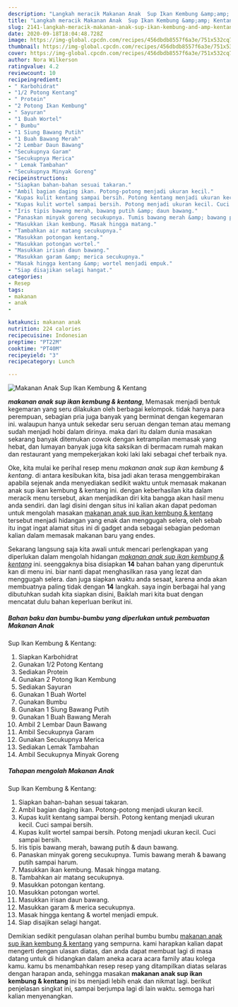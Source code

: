 ```yaml
---
description: "Langkah meracik Makanan Anak  Sup Ikan Kembung &amp;amp; Kentang Lezat"
title: "Langkah meracik Makanan Anak  Sup Ikan Kembung &amp;amp; Kentang Lezat"
slug: 2141-langkah-meracik-makanan-anak-sup-ikan-kembung-and-amp-kentang-lezat
date: 2020-09-18T18:04:48.728Z
image: https://img-global.cpcdn.com/recipes/456dbdb8557f6a3e/751x532cq70/makanan-anak-sup-ikan-kembung-kentang-foto-resep-utama.jpg
thumbnail: https://img-global.cpcdn.com/recipes/456dbdb8557f6a3e/751x532cq70/makanan-anak-sup-ikan-kembung-kentang-foto-resep-utama.jpg
cover: https://img-global.cpcdn.com/recipes/456dbdb8557f6a3e/751x532cq70/makanan-anak-sup-ikan-kembung-kentang-foto-resep-utama.jpg
author: Nora Wilkerson
ratingvalue: 4.2
reviewcount: 10
recipeingredient:
- " Karbohidrat"
- "1/2 Potong Kentang"
- " Protein"
- "2 Potong Ikan Kembung"
- " Sayuran"
- "1 Buah Wortel"
- " Bumbu"
- "1 Siung Bawang Putih"
- "1 Buah Bawang Merah"
- "2 Lembar Daun Bawang"
- "Secukupnya Garam"
- "Secukupnya Merica"
- " Lemak Tambahan"
- "Secukupnya Minyak Goreng"
recipeinstructions:
- "Siapkan bahan-bahan sesuai takaran."
- "Ambil bagian daging ikan. Potong-potong menjadi ukuran kecil."
- "Kupas kulit kentang sampai bersih. Potong kentang menjadi ukuran kecil. Cuci sampai bersih."
- "Kupas kulit wortel sampai bersih. Potong menjadi ukuran kecil. Cuci sampai bersih."
- "Iris tipis bawang merah, bawang putih &amp; daun bawang."
- "Panaskan minyak goreng secukupnya. Tumis bawang merah &amp; bawang putih sampai harum."
- "Masukkan ikan kembung. Masak hingga matang."
- "Tambahkan air matang secukupnya."
- "Masukkan potongan kentang."
- "Masukkan potongan wortel."
- "Masukkan irisan daun bawang."
- "Masukkan garam &amp; merica secukupnya."
- "Masak hingga kentang &amp; wortel menjadi empuk."
- "Siap disajikan selagi hangat."
categories:
- Resep
tags:
- makanan
- anak
- 

katakunci: makanan anak  
nutrition: 224 calories
recipecuisine: Indonesian
preptime: "PT22M"
cooktime: "PT40M"
recipeyield: "3"
recipecategory: Lunch

---
```



![Makanan Anak 
Sup Ikan Kembung &amp; Kentang](https://img-global.cpcdn.com/recipes/456dbdb8557f6a3e/751x532cq70/makanan-anak-sup-ikan-kembung-kentang-foto-resep-utama.jpg)

<b><i>makanan anak 
sup ikan kembung &amp; kentang</i></b>, Memasak menjadi bentuk kegemaran yang seru dilakukan oleh berbagai kelompok. tidak hanya para perempuan, sebagian pria juga banyak yang berminat dengan kegemaran ini. walaupun hanya untuk sekedar seru seruan dengan teman atau memang sudah menjadi hobi dalam dirinya. maka dari itu dalam dunia masakan sekarang banyak ditemukan cowok dengan ketrampilan memasak yang hebat, dan lumayan banyak juga kita saksikan di bermacam rumah makan dan restaurant yang mempekerjakan koki laki laki sebagai chef terbaik nya.



Oke, kita mulai ke perihal resep menu <i>makanan anak 
sup ikan kembung &amp; kentang</i>. di antara kesibukan kita, bisa jadi akan terasa menggembirakan apabila sejenak anda menyediakan sedikit waktu untuk memasak makanan anak 
sup ikan kembung &amp; kentang ini. dengan keberhasilan kita dalam meracik menu tersebut, akan menjadikan diri kita bangga akan hasil menu anda sendiri. dan lagi disini dengan situs ini kalian akan dapat pedoman untuk mengolah masakan <u>makanan anak 
sup ikan kembung &amp; kentang</u> tersebut menjadi hidangan yang enak dan menggugah selera, oleh sebab itu ingat ingat alamat situs ini di gadget anda sebagai sebagian pedoman kalian dalam memasak makanan baru yang endes.


Sekarang langsung saja kita awali untuk mencari perlengkapan yang diperlukan dalam mengolah hidangan <u><i>makanan anak 
sup ikan kembung &amp; kentang</i></u> ini. seenggaknya bisa disiapkan <b>14</b> bahan bahan yang diperuntuk kan di menu ini. biar nanti dapat menghasilkan rasa yang lezat dan menggugah selera. dan juga siapkan waktu anda sesaat, karena anda akan membuatnya paling tidak dengan <b>14</b> langkah. saya ingin berbagai hal yang dibutuhkan sudah kita siapkan disini, Baiklah mari kita buat dengan mencatat dulu bahan keperluan berikut ini.

<!--inarticleads1-->

##### Bahan baku dan bumbu-bumbu yang diperlukan untuk pembuatan Makanan Anak 
Sup Ikan Kembung &amp; Kentang:

1. Siapkan  Karbohidrat
1. Gunakan 1/2 Potong Kentang
1. Sediakan  Protein
1. Gunakan 2 Potong Ikan Kembung
1. Sediakan  Sayuran
1. Gunakan 1 Buah Wortel
1. Gunakan  Bumbu
1. Gunakan 1 Siung Bawang Putih
1. Gunakan 1 Buah Bawang Merah
1. Ambil 2 Lembar Daun Bawang
1. Ambil Secukupnya Garam
1. Gunakan Secukupnya Merica
1. Sediakan  Lemak Tambahan
1. Ambil Secukupnya Minyak Goreng




<!--inarticleads2-->

##### Tahapan mengolah Makanan Anak 
Sup Ikan Kembung &amp; Kentang:

1. Siapkan bahan-bahan sesuai takaran.
1. Ambil bagian daging ikan. Potong-potong menjadi ukuran kecil.
1. Kupas kulit kentang sampai bersih. Potong kentang menjadi ukuran kecil. Cuci sampai bersih.
1. Kupas kulit wortel sampai bersih. Potong menjadi ukuran kecil. Cuci sampai bersih.
1. Iris tipis bawang merah, bawang putih &amp; daun bawang.
1. Panaskan minyak goreng secukupnya. Tumis bawang merah &amp; bawang putih sampai harum.
1. Masukkan ikan kembung. Masak hingga matang.
1. Tambahkan air matang secukupnya.
1. Masukkan potongan kentang.
1. Masukkan potongan wortel.
1. Masukkan irisan daun bawang.
1. Masukkan garam &amp; merica secukupnya.
1. Masak hingga kentang &amp; wortel menjadi empuk.
1. Siap disajikan selagi hangat.




Demikian sedikit pengulasan olahan perihal bumbu bumbu <u>makanan anak 
sup ikan kembung &amp; kentang</u> yang sempurna. kami harapkan kalian dapat mengerti dengan ulasan diatas, dan anda dapat membuat lagi di masa datang untuk di hidangkan dalam aneka acara acara family atau kolega kamu. kamu bs menambahkan resep resep yang ditampilkan diatas selaras dengan harapan anda, sehingga masakan <b>makanan anak 
sup ikan kembung &amp; kentang</b> ini bs menjadi lebih enak dan nikmat lagi. berikut penjelasan singkat ini, sampai berjumpa lagi di lain waktu. semoga hari kalian menyenangkan.
